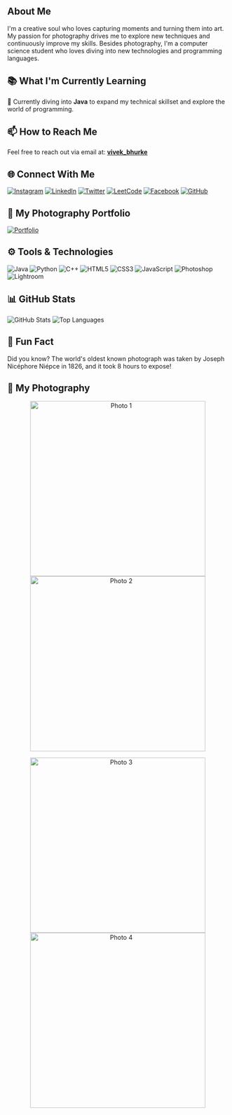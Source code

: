 ## About Me
I'm a creative soul who loves capturing moments and turning them into art. My passion for photography drives me to explore new techniques and continuously improve my skills. Besides photography, I'm a computer science student who loves diving into new technologies and programming languages.

## 📚 What I'm Currently Learning
🌱 Currently diving into **Java** to expand my technical skillset and explore the world of programming.

## 📫 How to Reach Me
Feel free to reach out via email at: [**vivek_bhurke**](mailto:vivekbhurke863@gmail.com)

## 🌐 Connect With Me
[![Instagram](https://img.shields.io/badge/-Instagram-E4405F?style=for-the-badge&logo=instagram&logoColor=white)](https://www.instagram.com/vivek__bhurke/)
[![LinkedIn](https://img.shields.io/badge/-LinkedIn-0077B5?style=for-the-badge&logo=linkedin&logoColor=white)](https://www.linkedin.com/in/vivek-bhurke/)
[![Twitter](https://img.shields.io/badge/-Twitter-1DA1F2?style=for-the-badge&logo=twitter&logoColor=white)](https://twitter.com/yourprofile)
[![LeetCode](https://img.shields.io/badge/-LeetCode-FFA116?style=for-the-badge&logo=leetcode&logoColor=white)](https://leetcode.com/u/vivek_bhurke/)
[![Facebook](https://img.shields.io/badge/-Facebook-1877F2?style=for-the-badge&logo=facebook&logoColor=white)](https://www.facebook.com/vivek.bhurke.58)
[![GitHub](https://img.shields.io/badge/-GitHub-181717?style=for-the-badge&logo=github&logoColor=white)](https://github.com/VivekBhurke)

## 🎨 My Photography Portfolio
[![Portfolio](https://img.shields.io/badge/-Visit%20My%20Portfolio-000?style=for-the-badge&logo=google-chrome&logoColor=white)](https://photographyportfolio-git-main-vivekbhurkes-projects.vercel.app/)

## ⚙️ Tools & Technologies
![Java](https://img.shields.io/badge/-Java-007396?style=for-the-badge&logo=java&logoColor=white)
![Python](https://img.shields.io/badge/-Python-3776AB?style=for-the-badge&logo=python&logoColor=white)
![C++](https://img.shields.io/badge/-C++-00599C?style=for-the-badge&logo=cplusplus&logoColor=white)
![HTML5](https://img.shields.io/badge/-HTML5-E34F26?style=for-the-badge&logo=html5&logoColor=white)
![CSS3](https://img.shields.io/badge/-CSS3-1572B6?style=for-the-badge&logo=css3&logoColor=white)
![JavaScript](https://img.shields.io/badge/-JavaScript-F7DF1E?style=for-the-badge&logo=javascript&logoColor=black)
![Photoshop](https://img.shields.io/badge/-Photoshop-31A8FF?style=for-the-badge&logo=adobe-photoshop&logoColor=white)
![Lightroom](https://img.shields.io/badge/-Lightroom-31A8FF?style=for-the-badge&logo=adobe-lightroom&logoColor=white)

## 📊 GitHub Stats
![GitHub Stats](https://github-readme-stats.vercel.app/api?username=VivekBhurke&show_icons=true&theme=radical)
![Top Languages](https://github-readme-stats.vercel.app/api/top-langs/?username=VivekBhurke&layout=compact&theme=radical)


## 🎉 Fun Fact
Did you know? The world's oldest known photograph was taken by Joseph Nicéphore Niépce in 1826, and it took 8 hours to expose!

## 📸 My Photography

<p align="center">
  <img src="https://photographyportfolio-git-main-vivekbhurkes-projects.vercel.app/dist/photographs/Bird.jpg" width="400" alt="Photo 1">
  <img src="https://photographyportfolio-git-main-vivekbhurkes-projects.vercel.app/dist/photographs/BWrain.jpg" width="400" alt="Photo 2">
</p>
<p align="center">
  <img src="https://photographyportfolio-git-main-vivekbhurkes-projects.vercel.app/dist/photographs/Leaves.jpg" width="400" alt="Photo 3">
  <img src="https://photographyportfolio-git-main-vivekbhurkes-projects.vercel.app/dist/photographs/School.jpg" width="400" alt="Photo 4">
</p>

